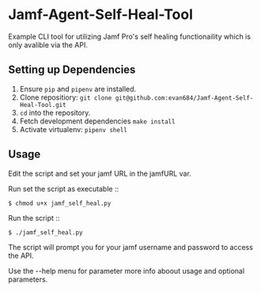 Jamf-Agent-Self-Heal-Tool
=========================
Example CLI tool for utilizing Jamf Pro's self healing functionaility which is only avalible via the API.

Setting up Dependencies
-------------------------

1. Ensure ``pip`` and ``pipenv`` are installed.
2. Clone repositiory: ``git clone git@github.com:evan684/Jamf-Agent-Self-Heal-Tool.git``
2. ``cd`` into the repository.
4. Fetch development dependencies ``make install``
5. Activate virtualenv: ``pipenv shell``

Usage
-----

Edit the script and set your jamf URL in the jamfURL var.

Run set the script as executable
::

    $ chmod u+x jamf_self_heal.py
  
Run the script
::
 
    $ ./jamf_self_heal.py
  
The script will prompt you for your jamf username and password to access the API. 

Use the --help menu for parameter more info aboout usage and optional parameters.
